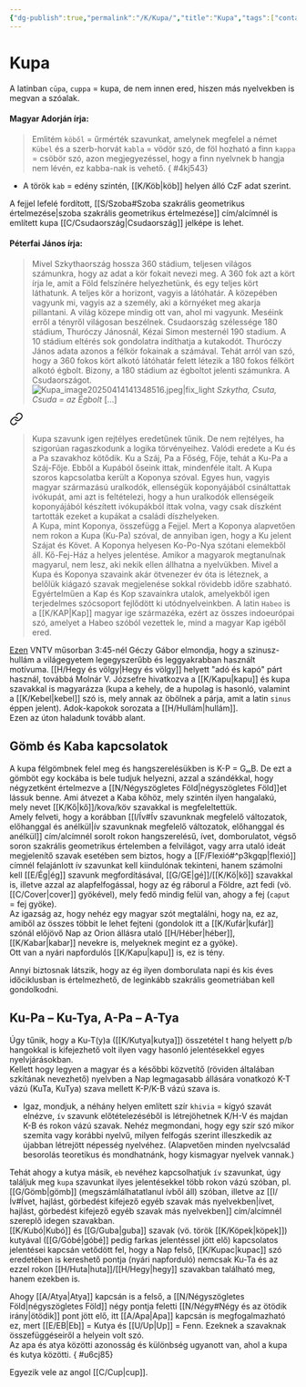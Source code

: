 ```yaml
---
{"dg-publish":true,"permalink":"/K/Kupa/","title":"Kupa","tags":["containstransclusions"],"created":"2023-11-14T06:29","updated":"2025-09-21T21:04"}
---
```



# Kupa

A latinban `cūpa`, `cuppa` = kupa, de nem innen ered, hiszen más nyelvekben is megvan a szóalak.  


#### Magyar Adorján írja:  

> Emlitém `köből` = űrmérték szavunkat, amelynek megfelel a német `Kübel` és a szerb-horvát `kabla` = vödör szó, de föl hozható a finn `kappa` = csöbör szó, azon megjegyezéssel, hogy a finn nyelvnek b hangja nem lévén, ez kabba-nak is vehető.
{ #4kj543}

- A török `kab` = edény szintén, [[K/Köb\|köb]] helyen álló CzF adat szerint.

A fejjel lefelé fordított, [[S/Szoba#Szoba szakrális geometrikus értelmezése\|szoba szakrális geometrikus értelmezése]] cím/alcímnél is említett kupa [[C/Csudaország\|Csudaország]] jelképe is lehet.  

#### Péterfai János írja:

> Mivel Szkythaország hossza 360 stádium, teljesen világos számunkra, hogy az adat a kör fokait nevezi meg. A 360 fok azt a kört írja le, amit a Föld felszínére helyezhetünk, és egy teljes kört láthatunk. A teljes kör a horizont, vagyis a látóhatár. A közepében vagyunk mi, vagyis az a személy, aki a környéket meg akarja pillantani. A világ közepe mindig ott van, ahol mi vagyunk. Meséink erről a tényről világosan beszélnek. Csudaország szélessége 180 stádium, Thuróczy Jánosnál, Kézai Simon mesternél 190 stadium. A 10 stádium eltérés sok gondolatra indíthatja a kutakodót. Thuróczy János adata azonos a félkör fokainak a számával. Tehát arról van szó, hogy a 360 fokos kört alkotó látóhatár felett létezik a 180 fokos félkört alkotó égbolt. Bizony, a 180 stádium az égboltot jelenti számunkra. A Csudaországot.  
> ![Kupa_image20250414141348516.jpeg|fix_light](/img/user/K/assets/Kupa_image20250414141348516.jpeg)
> *Szkytha, Csuta, Csuda = az Égbolt*
> \[...\]  

<div class="transclusion internal-embed is-loaded"><a class="markdown-embed-link" href="/K/Koponya/#31vx84" aria-label="Open link"><svg xmlns="http://www.w3.org/2000/svg" width="24" height="24" viewBox="0 0 24 24" fill="none" stroke="currentColor" stroke-width="2" stroke-linecap="round" stroke-linejoin="round" class="svg-icon lucide-link"><path d="M10 13a5 5 0 0 0 7.54.54l3-3a5 5 0 0 0-7.07-7.07l-1.72 1.71"></path><path d="M14 11a5 5 0 0 0-7.54-.54l-3 3a5 5 0 0 0 7.07 7.07l1.71-1.71"></path></svg></a><div class="markdown-embed">



> Kupa szavunk igen rejtélyes eredetűnek tűnik. De nem rejtélyes, ha szigorúan ragaszkodunk a logika törvényeihez. Valódi eredete a Ku és a Pa szavakhoz kötődik. Ku a Száj, Pa a Főség, Fője, tehát a Ku-Pa a Száj-Fője. Ebből a Kupából őseink ittak, mindenféle italt. A Kupa szoros kapcsolatba került a Koponya szóval. Egyes hun, vagyis magyar származású uralkodók, ellenségük koponyájából csináltattak ivókupát, ami azt is feltételezi, hogy a hun uralkodók ellenségeik koponyájából készített ivókupákból ittak volna, vagy csak díszként tartották ezeket a kupákat a családi díszhelyeken.  
> A Kupa, mint Koponya, összefügg a Fejjel. Mert a Koponya alapvetően nem rokon a Kupa (Ku-Pa) szóval, de annyiban igen, hogy a Ku jelent Szájat és Követ. A Koponya helyesen Ko-Po-Nya szótani elemekből áll. Kő-Fej-Ház a helyes jelentése. Amikor a magyarok megtanulnak magyarul, nem lesz, aki nekik ellen állhatna a nyelvükben. Mivel a Kupa és Koponya szavaink akár ötvenezer év óta is léteznek, a belőlük kiágazó szavak megjelenése sokkal rövidebb időre szabható. Egyértelműen a Kap és Kop szavainkra utalok, amelyekből igen terjedelmes szócsoport fejlődött ki utódnyelveinkben. A latin `Habeo` is a [[K/KAP\|Kap]] magyar ige származéka, ezért az összes indoeurópai szó, amelyet a Habeo szóból vezettek le, mind a magyar Kap igéből ered.  


</div></div>




[Ezen](https://youtu.be/RyaTXRx-hu8&t=225) VNTV műsorban 3:45-nél Géczy Gábor elmondja, hogy a szinusz-hullám a világegyetem legegyszerűbb és leggyakrabban használt motívuma. [[H/Hegy és völgy\|Hegy és völgy]] helyett "adó és kapó" párt használ, továbbá Molnár V. Józsefre hivatkozva a [[K/Kapu\|kapu]] és kupa szavakkal is magyarázza (kupa a kehely, de a hupolag is hasonló, valamint a [[K/Kebel\|kebel]] szó is, mely annak az öbölnek a párja, amit a latin `sinus` éppen jelent). Adok-kapokok sorozata a [[H/Hullám\|hullám]].  
Ezen az úton haladunk tovább alant.  

## Gömb és Kaba kapcsolatok

A kupa félgömbnek felel meg és hangszerelésükben is K-P = GₘB. De ezt a gömböt egy kockába is bele tudjuk helyezni, azzal a szándékkal, hogy négyzetként értelmezve a [[N/Négyszögletes Föld\|négyszögletes Föld]]et lássuk benne. Ami átvezet a Kaba kőhöz, mely szintén ilyen hangalakú, mely nevet [[K/Kő\|kő]]/kova/köv szavakkal is megfeleltettük.  
Amely felveti, hogy a korábban [[I/Ív#Ív szavunknak megfelelő változatok, előhanggal és anélkül\|ív szavunknak megfelelő változatok, előhanggal és anélkül]] cím/alcímnél sorolt rokon hangszerelésű, ívet, domborulatot, végső soron szakrális geometrikus értelemben a felvilágot, vagy arra utaló ideát megjelenítő szavak esetében sem biztos, hogy a [[F/Flexió#^p3kgqp\|flexió]] címnél felajánlott ív szavunkat kell kiindulónak tekinteni, hanem számolni kell [[E/Ég\|ég]] szavunk megfordításával, [[G/GE\|gé]]/[[K/Kő\|kő]] szavakkal is, illetve azzal az alapfelfogással, hogy az ég ráborul a Földre, azt fedi (vö. [[C/Cover\|cover]] gyökével), mely fedő mindig felül van, ahogy a fej (`caput` = fej gyöke).  
Az igazság az, hogy nehéz egy magyar szót megtalálni, hogy na, ez az, amiből az összes többit le lehet fejteni (gondolok itt a [[K/Kufár\|kufár]] szónál előjövő Nap az Orion állásra utaló [[H/Héber\|héber]], [[K/Kabar\|kabar]] nevekre is, melyeknek megint ez a gyöke).  
Ott van a nyári napfordulós [[K/Kapu\|kapu]] is, ez is tény.  

Annyi biztosnak látszik, hogy az ég ilyen domborulata napi és kis éves időciklusban is értelmezhető, de leginkább szakrális geometriában kell gondolkodni.  

## Ku-Pa – Ku-Tya, A-Pa – A-Tya

Úgy tűnik, hogy a Ku-T(y)a ([[K/Kutya\|kutya]]) összetétel t hang helyett p/b hangokkal is kifejezhető volt ilyen vagy hasonló jelentésekkel egyes nyelvjárásokban.  
Kellett hogy legyen a magyar és a későbbi közvetítő (röviden általában szkítának nevezhető) nyelvben a Nap legmagasabb állására vonatkozó K-T vázú (KuTa, KuTya) szava mellett K-P/K-B vázú szava is.  
- Igaz, mondjuk, a néhány helyen említett szír `khivia` = kígyó szavát elnézve, `ív` szavunk előtételezéséből is létrejöhetnek K/H-V és majdan K-B és rokon vázú szavak. Nehéz megmondani, hogy egy szír szó mikor szemita vagy korábbi nyelvű, milyen felfogás szerint illeszkedik az újabban létrejött népesség nyelvéhez. (Alapvetően minden nyelvcsalád besorolás teoretikus és mondhatnánk, hogy kismagyar nyelvek vannak.)

Tehát ahogy a kutya másik, `eb` nevéhez kapcsolhatjuk `ív` szavunkat, úgy találjuk meg `kupa` szavunkat ilyes jelentésekkel több rokon vázú szóban, pl. [[G/Gömb\|gömb]] (megszámlálhatatlanul ívből áll) szóban, illetve az [[I/Ív#Ívet, hajlást, görbedést kifejező egyéb szavak más nyelvekben\|ívet, hajlást, görbedést kifejező egyéb szavak más nyelvekben]] cím/alcímnél szereplő idegen szavakban.  
[[K/Kubó\|Kubó]] és [[G/Guba\|guba]] szavak (vö. török [[K/Köpek\|köpek]]) kutyával ([[G/Góbé\|góbé]] pedig farkas jelentéssel jött elő) kapcsolatos jelentései kapcsán vetődött fel, hogy a Nap felső, [[K/Kupac\|kupac]] szó eredetében is kereshető pontja (nyári napforduló) nemcsak Ku-Ta és az ezzel rokon [[H/Huta\|huta]]/[[H/Hegy\|hegy]] szavakban található meg, hanem ezekben is.  

Ahogy [[A/Atya\|Atya]] kapcsán is a felső, a [[N/Négyszögletes Föld\|négyszögletes Föld]] négy pontja feletti [[N/Négy#Négy és az ötödik irány\|ötödik]] pont jött elő, itt [[A/Apa\|Apa]] kapcsán is megfogalmazható ez, mert [[E/EB\|Eb]] = Kutya és [[U/Up\|Up]] = Fenn. Ezeknek a szavaknak összefüggéseiről a helyein volt szó.  
Az apa és atya közötti azonosság és különbség ugyanott van, ahol a kupa és kutya közötti.
{ #u6cj85}


Egyezik vele az angol [[C/Cup\|cup]].  